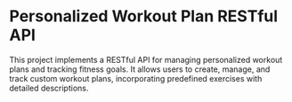 # Personalized Workout Plan RESTful API

This project implements a RESTful API for managing personalized workout plans and tracking fitness goals. It allows users to create, manage, and track custom workout plans, incorporating predefined exercises with detailed descriptions.

